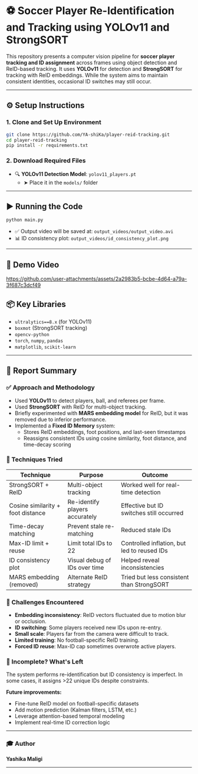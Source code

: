 # ⚽ Soccer Player Re-Identification and Tracking using YOLOv11 and StrongSORT

This repository presents a computer vision pipeline for **soccer player tracking and ID assignment** across frames using object detection and ReID-based tracking. It uses **YOLOv11** for detection and **StrongSORT** for tracking with ReID embeddings. While the system aims to maintain consistent identities, occasional ID switches may still occur.

---

## ⚙️ Setup Instructions

### 1. Clone and Set Up Environment

```bash
git clone https://github.com/YA-shiKa/player-reid-tracking.git
cd player-reid-tracking
pip install -r requirements.txt
```

### 2. Download Required Files

- 🔍 **YOLOv11 Detection Model**: `yolov11_players.pt`
  - ➤ Place it in the `models/` folder

---

## ▶️ Running the Code

```bash
python main.py
```

- ✅ Output video will be saved at: `output_videos/output_video.avi`
- 📊 ID consistency plot: `output_videos/id_consistency_plot.png`

---

## 🎥 Demo Video



https://github.com/user-attachments/assets/2a2983b5-bcbe-4d64-a79a-3f687c3dcf49



## 📦 Key Libraries

- `ultralytics==8.x` (for YOLOv11)
- `boxmot` (StrongSORT tracking)
- `opencv-python`
- `torch`, `numpy`, `pandas`
- `matplotlib`, `scikit-learn`

---

## 🧠 Report Summary

### ✅ Approach and Methodology

- Used **YOLOv11** to detect players, ball, and referees per frame.
- Used **StrongSORT** with ReID for multi-object tracking.
- Briefly experimented with **MARS embedding model** for ReID, but it was removed due to inferior performance.
- Implemented a **Fixed ID Memory** system:
  - Stores ReID embeddings, foot positions, and last-seen timestamps
  - Reassigns consistent IDs using cosine similarity, foot distance, and time-decay scoring

### 🧪 Techniques Tried

| Technique                         | Purpose                             | Outcome                                         |
|----------------------------------|-------------------------------------|-------------------------------------------------|
| StrongSORT + ReID                | Multi-object tracking               | Worked well for real-time detection             |
| Cosine similarity + foot distance| Re-identify players accurately      | Effective but ID switches still occurred        |
| Time-decay matching              | Prevent stale re-matching           | Reduced stale IDs                               |
| Max-ID limit + reuse             | Limit total IDs to 22               | Controlled inflation, but led to reused IDs     |
| ID consistency plot              | Visual debug of IDs over time       | Helped reveal inconsistencies                   |
| MARS embedding (removed)         | Alternate ReID strategy             | Tried but less consistent than StrongSORT       |


### 🚧 Challenges Encountered

- **Embedding inconsistency**: ReID vectors fluctuated due to motion blur or occlusion.
- **ID switching**: Some players received new IDs upon re-entry.
- **Small scale**: Players far from the camera were difficult to track.
- **Limited training**: No football-specific ReID training.
- **Forced ID reuse**: Max-ID cap sometimes overwrote active players.

### 🧩 Incomplete? What's Left

The system performs re-identification but ID consistency is imperfect. In some cases, it assigns >22 unique IDs despite constraints.

**Future improvements:**
- Fine-tune ReID model on football-specific datasets
- Add motion prediction (Kalman filters, LSTM, etc.)
- Leverage attention-based temporal modeling
- Implement real-time ID correction logic

---

### 🎓 Author

**Yashika Maligi**  

---
